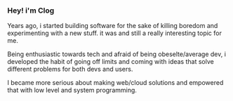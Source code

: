 ### Hey! i'm Clog

Years ago, i started building software for the sake of killing boredom and experimenting with a new stuff. it was and still a really interesting topic for me.

Being enthusiastic towards tech and afraid of being obeselte/average dev, i developed the habit of going off limits and coming with ideas that solve different problems for both devs and users. 

I became more serious about making web/cloud solutions and empowered that with low level and system programming.

